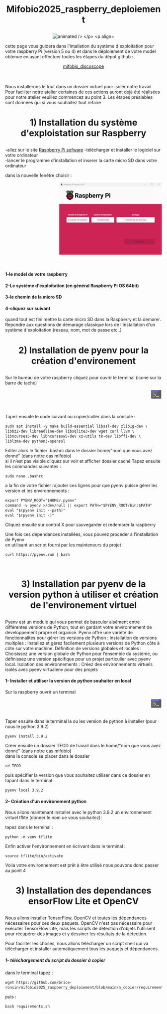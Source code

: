 <h1 style="text-align: center;">
  <p align="center">
Mifobio2025_raspberry_deploiement
</p></h1>
<p align="center">
  <img src="https://i.giphy.com/media/v1.Y2lkPTc5MGI3NjExcG93MmF5czhkc2d1OGsxeXpzaXE1MTd5MTlrZm5qbzZvM21razhhbyZlcD12MV9pbnRlcm5hbF9naWZfYnlfaWQmY3Q9Zw/9jwR2KCuAf8aIANOUr/giphy.gif" alt="animated />
</p>
<p align="left"> 
    
cette page vous guidera dans l'intallation du système d'exploitation pour votre raspberry Pi (version 5 ou 4)
    et dans le déploiement de votre model obtenue en ayant effectuer toutes les étapes du dépot github :
    
 <p align="center"><a href="https://github.com/brice-ronsin/mifobio_discoscope">mifobio_discoscope</a></p><br/>
 <br/>Nous installerons le tout dans un dossier virtuel pour isoler notre travail. 
    Pour faciliter notre atelier certaines de ces actions auront dejà été réalisées 
pour notre atelier veuillez commencez au point 3. Les étapes préalables sont données qui si vous souhaitez tout refaire<br/>

<h1 style="text-align: center;">
  <p align="center">
1) Installation du système d'exploistation sur Raspberry
  </p></h1>

-allez sur le site <a href="https://www.raspberrypi.com/software/">Raspberry Pi sofware</a>
-télécharger et installer le logiciel sur votre ordinateur <br/>
-lancer le programme d'installation et inserer la carte micro SD dans votre ordinateur<br/> 

dans la nouvelle fenêtre choisir :<br/>
<p align="right">
  <img src="https://github.com/brice-ronsin/mifobio2025_raspberry_deploiement/blob/main/images/sofware_raspberry.jpg" />
</p><br/>

#### 1-le model de votre raspberry<br/>
#### 2-Le système d'exploitation (en général Raspberry Pi OS 64bit)<br/>
#### 3-le chemin de la micro SD<br/>
#### 4-cliquez sur suivant <br/>
quand tout est fini mettre la carte micro SD dans la Raspberry et la demarer. Repondre aux questions de démarage classique lors de l'installation d'un système d'exploitation (reseau, nom, mot de passe etc..)</br>

<h1 style="text-align: center;">
  <p align="center">
2) Installation de pyenv pour la création d'environement
  </p></h1>

  Sur le bureau de votre raspberry cliquez pour ouvrir le terminal (icone sur la barre de tache) <p align="right">
  <img src="https://github.com/brice-ronsin/mifobio2025_raspberry_deploiement/blob/main/images/terminal.png" />
</p><br/> 

Tapez ensuite le code suivant ou copier/coller dans la console :

```
sudo apt install -y make build-essential libssl-dev zlib1g-dev \
libbz2-dev libreadline-dev libsqlite3-dev wget curl llvm \
libncurses5-dev libncursesw5-dev xz-utils tk-dev libffi-dev \
liblzma-dev python3-openssl
```

Editer alors le fichier .bashrc dans le dossier home/"nom que vous avez donné" (dans notre cas mifobio) <br/>
si il n’est pas visible cliquez sur voir et afficher dossier caché
Tapez ensuite les commandes suivantes : 

```
sudo nano .bashrc
```

a la fin de votre fichier rajouter ces lignes pour que pyenv puisse gérer les version et les environnements : 

```
export PYENV_ROOT="$HOME/.pyenv"
command -v pyenv >/dev/null || export PATH="$PYENV_ROOT/bin:$PATH"
eval "$(pyenv init --path)"
eval "$(pyenv init -)"
```
Cliquez ensuite sur control X pour sauvegarder et redemarer la raspberry

Une fois ces dépendances installées, vous pouvez procéder à l’installation de Pyenv <br/>
en utilisant un script fourni par les mainteneurs du projet :<br/>

```
curl https://pyenv.run | bash
```
</br>
<h1 style="text-align: center;">
  <p align="center">
3) Installation par pyenv de la version python à utiliser et création de l'environement virtuel
  </p></h1>

Pyenv est un module qui vous permet de basculer aisément entre différentes versions de Python, tout en gardant votre environnement de développement propre et organisé.
Pyenv offre une variété de fonctionnalités pour gérer les versions de Python :
Installation de versions multiples : Installez et gérez facilement plusieurs versions de Python côte à côte sur votre machine.
Définition de versions globales et locales : Choisissez une version globale de Python pour l’ensemble du système, ou définissez une version spécifique pour un projet particulier avec pyenv local.
Isolation des environnements : Créez des environnements virtuels isolés avec pyenv virtualenv pour des projets

  #### 1- Installer et utiliser la version de python souhaiter en local 

Sur la raspberry ouvrir un terminal <p align="right">
  <img src="https://github.com/brice-ronsin/mifobio2025_raspberry_deploiement/blob/main/images/terminal.png" />
</p><br/> 
Taper ensuite dans le terminal la ou les version de python à installer (pour nous le python 3.9.2)

```
pyenv install 3.9.2
```
Créer ensuite un dossier TFOD de travail dans le home/"nom que vous avez donné" (dans notre cas mifobio) <br/>
dans la console se placer dans le dossier 
```
cd TFOD
```
puis spécifier la version que vous souhaitez utiliser dans ce dossier en tapant dans le terminal : 
```
pyenv local 3.9.2
```

#### 2- Création d'un environement python 

Nous allons maintenant installer avec le python 3.9.2 un environnement virtuel tflite (donner le nom ue vous souhaitez):

tapez dans le terminal : 
```
python -m venv tflite
```
Enfin activer l'environnement en écrivant dans le terminal : 
```
source tflite/bin/activate
```
Voila votre environnement est prêt à être utilisé nous pouvons donc passer au point 4 

<h1 style="text-align: center;">
  <p align="center">
3) Installation des dependances ensorFlow Lite et OpenCV
  </p></h1>

Nous allons installer TensorFlow, OpenCV et toutes les dépendances nécessaires pour ces deux paquets. 
OpenCV n'est pas nécessaire pour exécuter TensorFlow Lite, mais les scripts de détection d'objets 
l'utilisent pour récupérer des images et y dessiner les résultats de la détection.

Pour faciliter les choses, nous allons télécharger un script shell qui va télécharger et installer automatiquement tous les paquets et dépendances. 

##### 1- téléchargement du script du dossier à copier

dans le terminal tapez : 
```
wget https://github.com/brice-ronsin/mifobio2025_raspberry_deploiement/blob/main/a_copier/requirements.sh
```
puis :
```
bash requirements.sh
```



